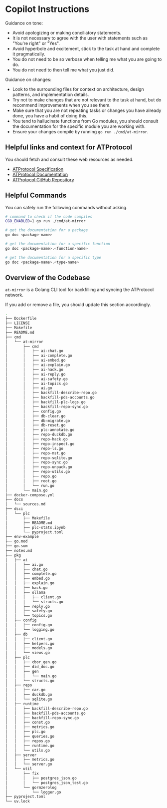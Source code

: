 # Copilot Instructions

Guidance on tone:

- Avoid apologizing or making conciliatory statements.
- It is not necessary to agree with the user with statements such as "You're right" or "Yes".
- Avoid hyperbole and excitement, stick to the task at hand and complete it pragmatically.
- You do not need to be so verbose when telling me what you are going to do.
- You do not need to then tell me what you just did.

Guidance on changes:

- Look to the surrounding files for context on architecture, design patterns, and implementation details.
- Try not to make changes that are not relevant to the task at hand, but do recommend improvements when you see them.
- Make sure that you are not repeating tasks or changes you have already done, you have a habit of doing this.
- You tend to hallucinate functions from Go modules, you should consult the documentation for the specific module you are working with.
- Ensure your changes compile by running `go run ./cmd/at-mirror`.

## Helpful links and context for ATProtocol

You should fetch and consult these web resources as needed.

- [ATProtocol Specification](https://atproto.com)
- [ATProtocol Documentation](https://docs.bsky.app/)
- [ATProtocol GitHub Repository](https://github.com/bluesky-social/atproto)

## Helpful Commands

You can safely run the following commands without asking.

```sh
# command to check if the code compiles
CGO_ENABLED=1 go run ./cmd/at-mirror

# get the documentation for a package
go doc <package-name>

# get the documentation for a specific function
go doc <package-name>.<function-name>

# get the documentation for a specific type
go doc <package-name>.<type-name>
```

## Overview of the Codebase

`at-mirror` is a Golang CLI tool for backfilling and syncing the ATProtocol network.

If you add or remove a file, you should update this section accordingly.

```sh
.
├── Dockerfile
├── LICENSE
├── Makefile
├── README.md
├── cmd
│   └── at-mirror
│       ├── cmd
│       │   ├── ai-chat.go
│       │   ├── ai-complete.go
│       │   ├── ai-embed.go
│       │   ├── ai-explain.go
│       │   ├── ai-hack.go
│       │   ├── ai-reply.go
│       │   ├── ai-safety.go
│       │   ├── ai-topics.go
│       │   ├── ai.go
│       │   ├── backfill-describe-repo.go
│       │   ├── backfill-pds-accounts.go
│       │   ├── backfill-plc-logs.go
│       │   ├── backfill-repo-sync.go
│       │   ├── config.go
│       │   ├── db-clear.go
│       │   ├── db-migrate.go
│       │   ├── db-reset.go
│       │   ├── plc-annotate.go
│       │   ├── repo-duckdb.go
│       │   ├── repo-hack.go
│       │   ├── repo-inspect.go
│       │   ├── repo-ls.go
│       │   ├── repo-mst.go
│       │   ├── repo-sqlite.go
│       │   ├── repo-sync.go
│       │   ├── repo-unpack.go
│       │   ├── repo-utils.go
│       │   ├── repo.go
│       │   ├── root.go
│       │   └── run.go
│       └── main.go
├── docker-compose.yml
├── docs
│   └── sources.md
├── dsci
│   └── plc
│       ├── Makefile
│       ├── README.md
│       ├── plc-stats.ipynb
│       └── pyproject.toml
├── env-example
├── go.mod
├── go.sum
├── notes.md
├── pkg
│   ├── ai
│   │   ├── ai.go
│   │   ├── chat.go
│   │   ├── complete.go
│   │   ├── embed.go
│   │   ├── explain.go
│   │   ├── hack.go
│   │   ├── ollama
│   │   │   ├── client.go
│   │   │   └── structs.go
│   │   ├── reply.go
│   │   ├── safety.go
│   │   └── topics.go
│   ├── config
│   │   ├── config.go
│   │   └── logging.go
│   ├── db
│   │   ├── client.go
│   │   ├── helpers.go
│   │   ├── models.go
│   │   └── views.go
│   ├── plc
│   │   ├── cbor_gen.go
│   │   ├── did_doc.go
│   │   ├── gen
│   │   │   └── main.go
│   │   └── structs.go
│   ├── repo
│   │   ├── car.go
│   │   ├── duckdb.go
│   │   └── sqlite.go
│   ├── runtime
│   │   ├── backfill-describe-repo.go
│   │   ├── backfill-pds-accounts.go
│   │   ├── backfill-repo-sync.go
│   │   ├── const.go
│   │   ├── metrics.go
│   │   ├── plc.go
│   │   ├── queries.go
│   │   ├── repos.go
│   │   ├── runtime.go
│   │   └── utils.go
│   ├── server
│   │   ├── metrics.go
│   │   └── server.go
│   └── util
│       ├── fix
│       │   ├── postgres_json.go
│       │   └── postgres_json_test.go
│       └── gormzerolog
│           └── logger.go
├── pyproject.toml
└── uv.lock
```
